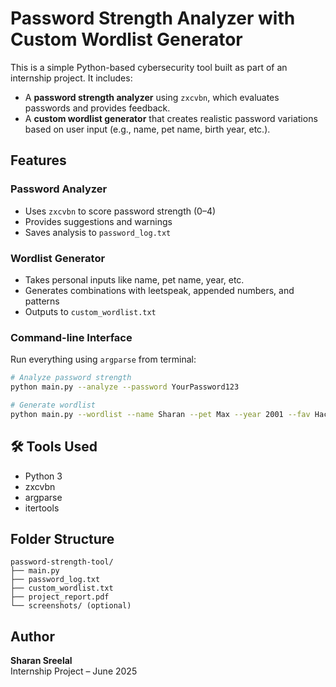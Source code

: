 
#  Password Strength Analyzer with Custom Wordlist Generator

This is a simple Python-based cybersecurity tool built as part of an internship project. It includes:

- A **password strength analyzer** using `zxcvbn`, which evaluates passwords and provides feedback.
- A **custom wordlist generator** that creates realistic password variations based on user input (e.g., name, pet name, birth year, etc.).

## Features

###  Password Analyzer
- Uses `zxcvbn` to score password strength (0–4)
- Provides suggestions and warnings
- Saves analysis to `password_log.txt`

###  Wordlist Generator
- Takes personal inputs like name, pet name, year, etc.
- Generates combinations with leetspeak, appended numbers, and patterns
- Outputs to `custom_wordlist.txt`

###  Command-line Interface
Run everything using `argparse` from terminal:
```bash
# Analyze password strength
python main.py --analyze --password YourPassword123

# Generate wordlist
python main.py --wordlist --name Sharan --pet Max --year 2001 --fav Hacker
```

## 🛠 Tools Used

- Python 3
- zxcvbn
- argparse
- itertools

##  Folder Structure

```
password-strength-tool/
├── main.py
├── password_log.txt
├── custom_wordlist.txt
├── project_report.pdf
└── screenshots/ (optional)
```

##  Author

**Sharan Sreelal**  
Internship Project – June 2025
